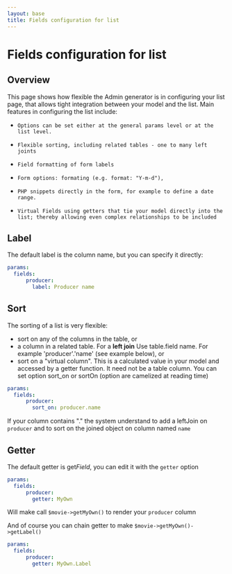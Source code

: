 ```yaml
---
layout: base
title: Fields configuration for list
---
```


# Fields configuration for list

## Overview
This page shows how flexible the Admin generator is in configuring your list page, that allows tight integration between your model and the list.
Main features in configuring the list include: 

*     Options can be set either at the general params level or at the list level.
*     Flexible sorting, including related tables - one to many left joints 
*     Field formatting of form labels 
*     Form options: formating (e.g. format: "Y-m-d"), 
*     PHP snippets directly in the form, for example to define a date range. 
*     Virtual Fields using getters that tie your model directly into the list; thereby allowing even complex relationships to be included

## Label

The default label is the column name, but you can specify it directly:

~~~yaml
params:
  fields:
      producer:
        label: Producer name
~~~

## Sort

The sorting of a list is very flexible: 

*    sort on any of the columns in the table, or 
*    a column in a related table. For a **left join** Use table.field name. For example 'producer'.'name' (see example below), or 
*    sort on a "virtual column". This is a calculated value in your model and accessed by a getter function. It need not be a table column.
You can set option sort_on or sortOn (option are camelized at reading time) 

~~~yaml
params:
  fields:
      producer:
        sort_on: producer.name
~~~

If your column contains "." the system understand to add a leftJoin on `producer` and to sort on the joined object on column named `name`

## Getter

The default getter is get*Field*, you can edit it with the `getter` option

~~~yaml
params:
  fields:
      producer:
        getter: MyOwn
~~~

Will make call `$movie->getMyOwn()` to render your `producer` column

And of course you can chain getter to make `$movie->getMyOwn()->getLabel()`

~~~yaml
params:
  fields:
      producer:
        getter: MyOwn.Label
~~~